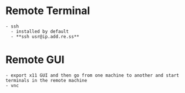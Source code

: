 # Remote Terminal
    - ssh
      - installed by default
      - **ssh usr@ip.add.re.ss**

# Remote GUI
    - export x11 GUI and then go from one machine to another and start terminals in the remote machine
    - vnc

